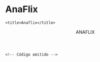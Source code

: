 # AnaFlix
<head>
    <!-- Código omitido -->

    <title>Anaflix</title>
</head>

<body>
    <header>ANAFLIX</header>

    <!-- Código omitido -->
</body>

